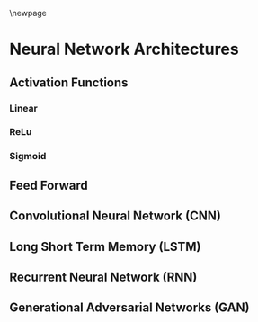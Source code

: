 \newpage

# Neural Network Architectures

## Activation Functions

### Linear

### ReLu

### Sigmoid


## Feed Forward

## Convolutional Neural Network (CNN)

## Long Short Term Memory (LSTM)

## Recurrent Neural Network (RNN)

## Generational Adversarial Networks (GAN)



